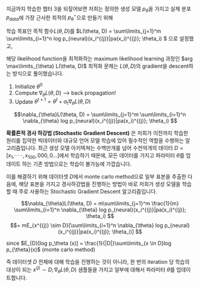 지금까지 학습한 챕터 3을 되짚어보면 저희는 정의한 생성 모델 $p_{\theta}$을 가지고 실제 분포 $p_{data}$에 가장 근사한 최적의 $p_{\theta}^{\star}$으로 만들기 위해 

학습 목표인 목적 함수$L(\theta, D)$를 $L(\theta, D) = \sum\limits_{j=1}^m \sum\limits_{i=1}^n log p_{neural}(x_i^{(j)}|pa(x_i)^{(j)}; \theta_i) $ 으로 설정했고, 

해당 likelihood function을 최적화하는 maximum likelihood learning 과정인 $arg \max\limits_{\theta} L(\theta, D)$ 최적화 문제는 $L(\theta, D)$의 gradient을 descent하는 방식으로 풀이했습니다.

1. Initialize $\theta^0$
2. Compute $\nabla_{\theta} L(\theta, D)$ --> back propagation!
3. Update $\theta^{t+1} = \theta^t + \alpha_t\nabla_{\theta}L(\theta, D)$

$$\nabla_{\theta}L(\theta, D) = \sum\limits_{j=1}^m \sum\limits_{i=1}^n \nabla_{\theta} log p_{neural}(x_i^{(j)}|pa(x_i)^{(j)}; \theta_i)  $$

**확률론적 경사 하강법 (Stochastic Gradient Descent)** 은 저희가 이전까지 학습한 원리를 집약한 빅데이터와 대규모 언어 모델 학습에 있어 필수적인 역할을 수행하는 알고리즘입니다. 최근 생성 모델 아키텍쳐는 수백만개를 넘어 수천억개의 데이터 $D = [x_1, \cdot\cdot\cdot, x_100,000,0...]$에서 학습하기 때문에, 모든 데이터를 가지고 파라미터 $\theta$를 업데이트 하는 기존 방법으로는 학습이 불가능에 가깝습니다. 

이를 해결하기 위해 데이터셋 $D$에서 monte carlo method으로 일부 표본을 추출한 다음에, 해당 표본을 가지고 경사하강법을 진행하는 방법이 바로 저희가 생성 모델을 학습할 때 주로 사용하는 Stochastic Gradient Descent 알고리즘입니다.

$$\nabla_{\theta}L(\theta, D) = m\sum\limits_{j=1}^m \frac{1}{m} \sum\limits_{i=1}^n \nabla_{\theta} log p_{neural}(x_i^{(j)}|pa(x_i)^{(j)}; \theta_i)  $$
$$= mE_{x^{(j)} \sim D}[\sum\limits_{i=1}^n \nabla_{\theta} log p_{neural}(x_i^{(j)}|pa(x_i)^{(j)}; \theta_i)] $$

since $E_{D}[log p_\theta (x)] = \frac{1}{|D|}\sum\limits_{x \in D}log p_{\theta}(x)$ (monte carlo method)

즉 데이터셋 $D$ 전체에 대해 학습을 진행하는 것이 아니라, 한 번의 iteration 당 학습의 대상이 되는 $x^{(j)} \sim D; \nabla_{\theta}L(\theta, D)$ 샘플들을 가지고 일부에 대해서 파라미터 $\theta$를 업데이트합니다.